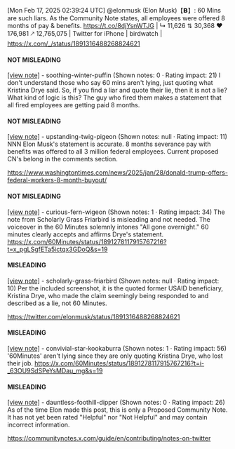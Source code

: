 [Mon Feb 17, 2025 02:39:24 UTC] @elonmusk (Elon Musk)【𝗕】: 60 Mins are such liars. As the Community Note states, all employees were offered 8 months of pay & benefits. https://t.co/8djYsnWTJG | ↳ 11,626 ⇅ 30,368 ♥ 176,981 🡕 12,765,075 | Twitter for iPhone | birdwatch | https://x.com/_/status/1891316488268824621

#### NOT MISLEADING

[[view note]](https://x.com/i/birdwatch/n/1891388864025255953) - soothing-winter-puffin (Shown notes: 0 · Rating impact: 21)
I don't understand those who say 60 mins aren't lying, just quoting what Kristina Drye said. So, if you find a liar and quote their lie, then it is not a lie? What kind of logic is this? The guy who fired them makes a statement that all fired employees are getting paid 8 months. 

#### NOT MISLEADING

[[view note]](https://x.com/i/birdwatch/n/1891388053400260840) - upstanding-twig-pigeon (Shown notes: null · Rating impact: 11)
NNN Elon Musk's statement is accurate. 8 months severance pay with benefits was offered to all 3 million federal employees. Current proposed CN's belong in the comments section.

https://www.washingtontimes.com/news/2025/jan/28/donald-trump-offers-federal-workers-8-month-buyout/

#### NOT MISLEADING

[[view note]](https://x.com/i/birdwatch/n/1891323384526672190) - curious-fern-wigeon (Shown notes: 1 · Rating impact: 34)
The note from Scholarly Grass Friarbird is misleading and not needed.
The voiceover in the 60 Minutes solemnly  intones "All gone overnight."
60 minutes clearly accepts and affirms Drye's statement.
https://x.com/60Minutes/status/1891278117915767216?t=x_pgLSgfETa5ictqx3GDoQ&s=19

#### MISLEADING

[[view note]](https://x.com/i/birdwatch/n/1891318494202921182) - scholarly-grass-friarbird (Shown notes: null · Rating impact: 10)
Per the included screenshot, it is the quoted former USAID beneficiary, Kristina Drye, who made the claim seemingly being responded to and described as a lie, not 60 Minutes.

https://twitter.com/elonmusk/status/1891316488268824621

#### MISLEADING

[[view note]](https://x.com/i/birdwatch/n/1891373777855852972) - convivial-star-kookaburra (Shown notes: 1 · Rating impact: 56)
'60Minutes' aren't lying since they are only quoting Kristina Drye, who lost their job.
https://x.com/60Minutes/status/1891278117915767216?t=i-_63OU9SdSPeYsMDau_mg&s=19

#### MISLEADING

[[view note]](https://x.com/i/birdwatch/n/1891335422795501800) - dauntless-foothill-dipper (Shown notes: 0 · Rating impact: 26)
As of the time Elon made this post, this is only a Proposed Community Note. It has not yet been rated "Helpful" nor "Not Helpful" and may contain incorrect information.

https://communitynotes.x.com/guide/en/contributing/notes-on-twitter
